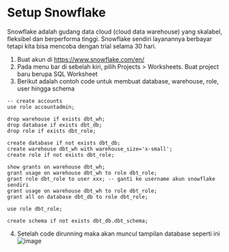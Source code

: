 # Setup Snowflake

Snowflake adalah gudang data cloud (cloud data warehouse) yang skalabel, fleksibel dan berperforma tinggi. Snowflake sendiri layanannya berbayar tetapi kita bisa mencoba dengan trial selama 30 hari. 

1. Buat akun di https://www.snowflake.com/en/
2. Pada menu bar di sebelah kiri, pilih Projects > Worksheets. Buat project baru berupa SQL Worksheet
3. Berikut adalah contoh code untuk membuat database, warehouse, role, user hingga schema 
```
-- create accounts
use role accountadmin;

drop warehouse if exists dbt_wh;
drop database if exists dbt_db;
drop role if exists dbt_role;

create database if not exists dbt_db;
create warehouse dbt_wh with warehouse_size='x-small';
create role if not exists dbt_role;

show grants on warehouse dbt_wh;
grant usage on warehouse dbt_wh to role dbt_role;
grant role dbt_role to user xxx; -- ganti ke username akun snowflake sendiri
grant usage on warehouse dbt_wh to role dbt_role;
grant all on database dbt_db to role dbt_role;

use role dbt_role;

create schema if not exists dbt_db.dbt_schema;
```
4. Setelah code dirunning maka akan muncul tampilan database seperti ini
![image](https://github.com/Hawino/ETL-pipeline-snowflake-dbt-airflow/assets/160495569/25d6df17-9510-47e6-95e8-78c981d63828)
